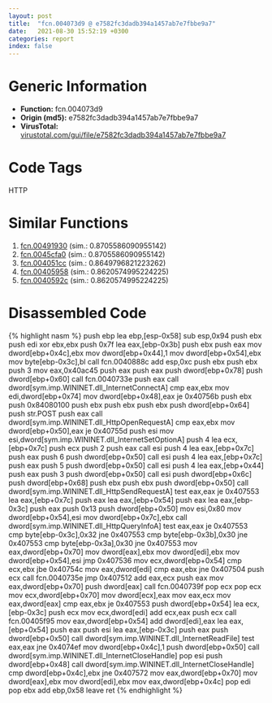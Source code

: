 ```yaml
---
layout: post
title:  "fcn.004073d9 @ e7582fc3dadb394a1457ab7e7fbbe9a7"
date:   2021-08-30 15:52:19 +0300
categories: report
index: false
---
```


# Generic Information
- **Function:** fcn.004073d9
- **Origin (md5):** e7582fc3dadb394a1457ab7e7fbbe9a7
- **VirusTotal:** [virustotal.com/gui/file/e7582fc3dadb394a1457ab7e7fbbe9a7][virustotal_ref]

# Code Tags
<span class="tag" id="HTTP">HTTP</span>


# Similar Functions

1. [fcn.00491930][similar_1_ref] (sim.: 0.8705586090955142)
2. [fcn.0045cfa0][similar_2_ref] (sim.: 0.8705586090955142)
3. [fcn.004051cc][similar_3_ref] (sim.: 0.8649796821223262)
4. [fcn.00405958][similar_4_ref] (sim.: 0.8620574995224225)
5. [fcn.0040592c][similar_5_ref] (sim.: 0.8620574995224225)


# Disassembled Code

{% highlight nasm %}
push ebp
lea ebp,[esp-0x58]
sub esp,0x94
push ebx
push edi
xor ebx,ebx
push 0x7f
lea eax,[ebp-0x3b]
push ebx
push eax
mov dword[ebp+0x4c],ebx
mov dword[ebp+0x44],1
mov dword[ebp+0x54],ebx
mov byte[ebp-0x3c],bl
call fcn.0040888c
add esp,0xc
push ebx
push ebx
push 3
mov eax,0x40ac45
push eax
push eax
push dword[ebp+0x78]
push dword[ebp+0x60]
call fcn.0040733e
push eax
call dword[sym.imp.WININET.dll_InternetConnectA]
cmp eax,ebx
mov edi,dword[ebp+0x74]
mov dword[ebp+0x48],eax
je 0x40756b
push ebx
push 0x84080100
push ebx
push ebx
push ebx
push dword[ebp+0x64]
push str.POST
push eax
call dword[sym.imp.WININET.dll_HttpOpenRequestA]
cmp eax,ebx
mov dword[ebp+0x50],eax
je 0x40755d
push esi
mov esi,dword[sym.imp.WININET.dll_InternetSetOptionA]
push 4
lea ecx,[ebp+0x7c]
push ecx
push 2
push eax
call esi
push 4
lea eax,[ebp+0x7c]
push eax
push 6
push dword[ebp+0x50]
call esi
push 4
lea eax,[ebp+0x7c]
push eax
push 5
push dword[ebp+0x50]
call esi
push 4
lea eax,[ebp+0x44]
push eax
push 3
push dword[ebp+0x50]
call esi
push dword[ebp+0x6c]
push dword[ebp+0x68]
push ebx
push ebx
push dword[ebp+0x50]
call dword[sym.imp.WININET.dll_HttpSendRequestA]
test eax,eax
je 0x407553
lea eax,[ebp+0x7c]
push eax
lea eax,[ebp+0x54]
push eax
lea eax,[ebp-0x3c]
push eax
push 0x13
push dword[ebp+0x50]
mov esi,0x80
mov dword[ebp+0x54],esi
mov dword[ebp+0x7c],ebx
call dword[sym.imp.WININET.dll_HttpQueryInfoA]
test eax,eax
je 0x407553
cmp byte[ebp-0x3c],0x32
jne 0x407553
cmp byte[ebp-0x3b],0x30
jne 0x407553
cmp byte[ebp-0x3a],0x30
jne 0x407553
mov eax,dword[ebp+0x70]
mov dword[eax],ebx
mov dword[edi],ebx
mov dword[ebp+0x54],esi
jmp 0x407536
mov ecx,dword[ebp+0x54]
cmp ecx,ebx
jbe 0x40754c
mov eax,dword[edi]
cmp eax,ebx
jne 0x407504
push ecx
call fcn.0040735e
jmp 0x407512
add eax,ecx
push eax
mov eax,dword[ebp+0x70]
push dword[eax]
call fcn.0040739f
pop ecx
pop ecx
mov ecx,dword[ebp+0x70]
mov dword[ecx],eax
mov eax,ecx
mov eax,dword[eax]
cmp eax,ebx
je 0x407553
push dword[ebp+0x54]
lea ecx,[ebp-0x3c]
push ecx
mov ecx,dword[edi]
add ecx,eax
push ecx
call fcn.00405f95
mov eax,dword[ebp+0x54]
add dword[edi],eax
lea eax,[ebp+0x54]
push eax
push esi
lea eax,[ebp-0x3c]
push eax
push dword[ebp+0x50]
call dword[sym.imp.WININET.dll_InternetReadFile]
test eax,eax
jne 0x4074ef
mov dword[ebp+0x4c],1
push dword[ebp+0x50]
call dword[sym.imp.WININET.dll_InternetCloseHandle]
pop esi
push dword[ebp+0x48]
call dword[sym.imp.WININET.dll_InternetCloseHandle]
cmp dword[ebp+0x4c],ebx
jne 0x407572
mov eax,dword[ebp+0x70]
mov dword[eax],ebx
mov dword[edi],ebx
mov eax,dword[ebp+0x4c]
pop edi
pop ebx
add ebp,0x58
leave
ret
{% endhighlight %}


[similar_1_ref]: /report/fcn.00491930@be7fba7cc724acf4ae2900d99e0fc9c3
[similar_2_ref]: /report/fcn.0045cfa0@289859175c221b107317af7727d26c17
[similar_3_ref]: /report/fcn.004051cc@e1c1647e2a46cfd9190abde0e66f29f3
[similar_4_ref]: /report/fcn.00405958@5bfd33ece1aeef8bda2c7fc886262ed9
[similar_5_ref]: /report/fcn.0040592c@3e325eb0547b921cde32ac52d0a0f75c
[virustotal_ref]: https://www.virustotal.com/gui/file/e7582fc3dadb394a1457ab7e7fbbe9a7
